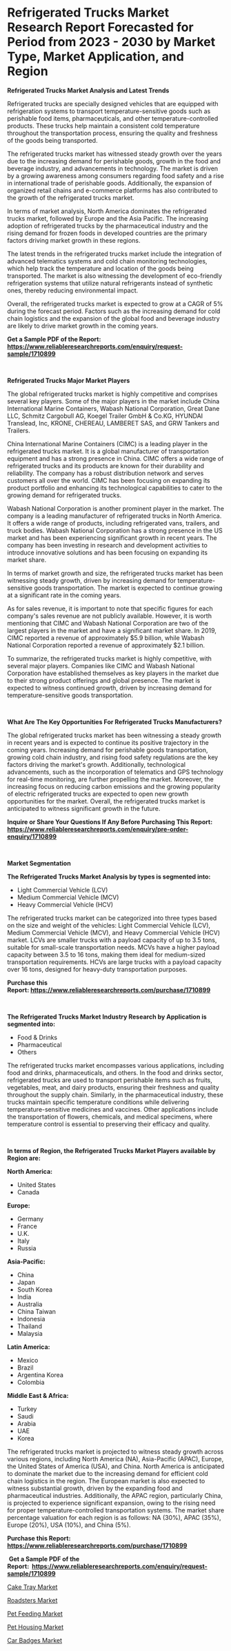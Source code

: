 <p><h1>Refrigerated Trucks Market Research Report Forecasted for Period from 2023 -  2030 by Market Type, Market Application, and Region</h1></p><p><strong>Refrigerated Trucks Market Analysis and Latest Trends</strong></p>
<p><p>Refrigerated trucks are specially designed vehicles that are equipped with refrigeration systems to transport temperature-sensitive goods such as perishable food items, pharmaceuticals, and other temperature-controlled products. These trucks help maintain a consistent cold temperature throughout the transportation process, ensuring the quality and freshness of the goods being transported.</p><p>The refrigerated trucks market has witnessed steady growth over the years due to the increasing demand for perishable goods, growth in the food and beverage industry, and advancements in technology. The market is driven by a growing awareness among consumers regarding food safety and a rise in international trade of perishable goods. Additionally, the expansion of organized retail chains and e-commerce platforms has also contributed to the growth of the refrigerated trucks market.</p><p>In terms of market analysis, North America dominates the refrigerated trucks market, followed by Europe and the Asia Pacific. The increasing adoption of refrigerated trucks by the pharmaceutical industry and the rising demand for frozen foods in developed countries are the primary factors driving market growth in these regions.</p><p>The latest trends in the refrigerated trucks market include the integration of advanced telematics systems and cold chain monitoring technologies, which help track the temperature and location of the goods being transported. The market is also witnessing the development of eco-friendly refrigeration systems that utilize natural refrigerants instead of synthetic ones, thereby reducing environmental impact.</p><p>Overall, the refrigerated trucks market is expected to grow at a CAGR of 5% during the forecast period. Factors such as the increasing demand for cold chain logistics and the expansion of the global food and beverage industry are likely to drive market growth in the coming years.</p></p>
<p><strong>Get a Sample PDF of the Report:&nbsp; <a href="https://www.reliableresearchreports.com/enquiry/request-sample/1710899">https://www.reliableresearchreports.com/enquiry/request-sample/1710899</a></strong></p>
<p>&nbsp;</p>
<p><strong>Refrigerated Trucks Major Market Players</strong></p>
<p><p>The global refrigerated trucks market is highly competitive and comprises several key players. Some of the major players in the market include China International Marine Containers, Wabash National Corporation, Great Dane LLC, Schmitz Cargobull AG, Koegel Trailer GmbH & Co.KG, HYUNDAI Translead, Inc, KRONE, CHEREAU, LAMBERET SAS, and GRW Tankers and Trailers.</p><p>China International Marine Containers (CIMC) is a leading player in the refrigerated trucks market. It is a global manufacturer of transportation equipment and has a strong presence in China. CIMC offers a wide range of refrigerated trucks and its products are known for their durability and reliability. The company has a robust distribution network and serves customers all over the world. CIMC has been focusing on expanding its product portfolio and enhancing its technological capabilities to cater to the growing demand for refrigerated trucks.</p><p>Wabash National Corporation is another prominent player in the market. The company is a leading manufacturer of refrigerated trucks in North America. It offers a wide range of products, including refrigerated vans, trailers, and truck bodies. Wabash National Corporation has a strong presence in the US market and has been experiencing significant growth in recent years. The company has been investing in research and development activities to introduce innovative solutions and has been focusing on expanding its market share.</p><p>In terms of market growth and size, the refrigerated trucks market has been witnessing steady growth, driven by increasing demand for temperature-sensitive goods transportation. The market is expected to continue growing at a significant rate in the coming years.</p><p>As for sales revenue, it is important to note that specific figures for each company's sales revenue are not publicly available. However, it is worth mentioning that CIMC and Wabash National Corporation are two of the largest players in the market and have a significant market share. In 2019, CIMC reported a revenue of approximately $5.9 billion, while Wabash National Corporation reported a revenue of approximately $2.1 billion.</p><p>To summarize, the refrigerated trucks market is highly competitive, with several major players. Companies like CIMC and Wabash National Corporation have established themselves as key players in the market due to their strong product offerings and global presence. The market is expected to witness continued growth, driven by increasing demand for temperature-sensitive goods transportation.</p></p>
<p>&nbsp;</p>
<p><strong>What Are The Key Opportunities For Refrigerated Trucks Manufacturers?</strong></p>
<p><p>The global refrigerated trucks market has been witnessing a steady growth in recent years and is expected to continue its positive trajectory in the coming years. Increasing demand for perishable goods transportation, growing cold chain industry, and rising food safety regulations are the key factors driving the market's growth. Additionally, technological advancements, such as the incorporation of telematics and GPS technology for real-time monitoring, are further propelling the market. Moreover, the increasing focus on reducing carbon emissions and the growing popularity of electric refrigerated trucks are expected to open new growth opportunities for the market. Overall, the refrigerated trucks market is anticipated to witness significant growth in the future.</p></p>
<p><strong>Inquire or Share Your Questions If Any Before Purchasing This Report: <a href="https://www.reliableresearchreports.com/enquiry/pre-order-enquiry/1710899">https://www.reliableresearchreports.com/enquiry/pre-order-enquiry/1710899</a></strong></p>
<p>&nbsp;</p>
<p><strong>Market Segmentation</strong></p>
<p><strong>The Refrigerated Trucks Market Analysis by types is segmented into:</strong></p>
<p><ul><li>Light Commercial Vehicle (LCV)</li><li>Medium Commercial Vehicle (MCV)</li><li>Heavy Commercial Vehicle (HCV)</li></ul></p>
<p><p>The refrigerated trucks market can be categorized into three types based on the size and weight of the vehicles: Light Commercial Vehicle (LCV), Medium Commercial Vehicle (MCV), and Heavy Commercial Vehicle (HCV) market. LCVs are smaller trucks with a payload capacity of up to 3.5 tons, suitable for small-scale transportation needs. MCVs have a higher payload capacity between 3.5 to 16 tons, making them ideal for medium-sized transportation requirements. HCVs are large trucks with a payload capacity over 16 tons, designed for heavy-duty transportation purposes.</p></p>
<p><strong>Purchase this Report:&nbsp;<a href="https://www.reliableresearchreports.com/purchase/1710899">https://www.reliableresearchreports.com/purchase/1710899</a></strong></p>
<p>&nbsp;</p>
<p><strong>The Refrigerated Trucks Market Industry Research by Application is segmented into:</strong></p>
<p><ul><li>Food & Drinks</li><li>Pharmaceutical</li><li>Others</li></ul></p>
<p><p>The refrigerated trucks market encompasses various applications, including food and drinks, pharmaceuticals, and others. In the food and drinks sector, refrigerated trucks are used to transport perishable items such as fruits, vegetables, meat, and dairy products, ensuring their freshness and quality throughout the supply chain. Similarly, in the pharmaceutical industry, these trucks maintain specific temperature conditions while delivering temperature-sensitive medicines and vaccines. Other applications include the transportation of flowers, chemicals, and medical specimens, where temperature control is essential to preserving their efficacy and quality.</p></p>
<p>&nbsp;</p>
<p><strong>In terms of Region, the Refrigerated Trucks Market Players available by Region are:</strong></p>
<p>
    <p> <strong> North America: </strong>
        <ul>
            <li>United States</li>
            <li>Canada</li>
        </ul>
        </p> 
    <p> <strong> Europe: </strong>
        <ul>
            <li>Germany</li>
            <li>France</li>
            <li>U.K.</li>
            <li>Italy</li>
            <li>Russia</li>
        </ul>
        </p> 
    <p> <strong> Asia-Pacific: </strong>
        <ul>
            <li>China</li>
            <li>Japan</li>
            <li>South Korea</li>
            <li>India</li>
            <li>Australia</li>
            <li>China Taiwan</li>
            <li>Indonesia</li>
            <li>Thailand</li>
            <li>Malaysia</li>
        </ul>
        </p> 
    <p> <strong> Latin America: </strong>
        <ul>
            <li>Mexico</li>
            <li>Brazil</li>
            <li>Argentina Korea</li>
            <li>Colombia</li>
        </ul>
        </p> 
    <p> <strong> Middle East & Africa: </strong>
        <ul>
            <li>Turkey</li>
            <li>Saudi</li>
            <li>Arabia</li>
            <li>UAE</li>
            <li>Korea</li>
        </ul>
    </p>
    </p>
<p><p>The refrigerated trucks market is projected to witness steady growth across various regions, including North America (NA), Asia-Pacific (APAC), Europe, the United States of America (USA), and China. North America is anticipated to dominate the market due to the increasing demand for efficient cold chain logistics in the region. The European market is also expected to witness substantial growth, driven by the expanding food and pharmaceutical industries. Additionally, the APAC region, particularly China, is projected to experience significant expansion, owing to the rising need for proper temperature-controlled transportation systems. The market share percentage valuation for each region is as follows: NA (30%), APAC (35%), Europe (20%), USA (10%), and China (5%).</p></p>
<p><strong>Purchase this Report: <a href="https://www.reliableresearchreports.com/purchase/1710899">https://www.reliableresearchreports.com/purchase/1710899</a></strong></p>
<p>&nbsp;<strong>Get a Sample PDF of the Report:&nbsp;&nbsp;<a href="https://www.reliableresearchreports.com/enquiry/request-sample/1710899">https://www.reliableresearchreports.com/enquiry/request-sample/1710899</a></strong></p>
<p><strong></strong></p>
<p><p><a href="https://medium.com/@jeromekling1967/cake-tray-market-trends-and-market-analysis-forecasted-for-period-2023-2030-9e55f9555472">Cake Tray Market</a></p><p><a href="https://github.com/lbird53714/Market-Research-Report-List-1/blob/main/roadsters-market.md">Roadsters Market</a></p><p><a href="https://medium.com/@andrewhills1925/pet-feeding-market-share-evolution-and-market-growth-trends-2023-2030-eb2791797e81">Pet Feeding Market</a></p><p><a href="https://medium.com/@leliajewess/pet-housing-market-the-key-to-successful-business-strategy-forecast-till-2030-0a58c22a6531">Pet Housing Market</a></p><p><a href="https://github.com/mabutironaldo/Market-Research-Report-List-1/blob/main/car-badges-market.md">Car Badges Market</a></p></p>